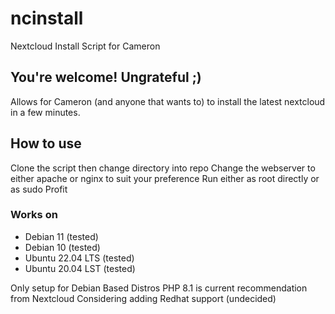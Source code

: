 # ncinstall
Nextcloud Install Script for Cameron

## You're welcome! Ungrateful ;)
Allows for Cameron (and anyone that wants to) to install the latest nextcloud in a few minutes.

## How to use
Clone the script then change directory into repo
Change the webserver to either apache or nginx to suit your preference
Run either as root directly or as sudo
Profit

### Works on
- Debian 11 (tested)
- Debian 10 (tested)
- Ubuntu 22.04 LTS (tested)
- Ubuntu 20.04 LST (tested)

Only setup for Debian Based Distros
PHP 8.1 is current recommendation from Nextcloud
Considering adding Redhat support (undecided)
